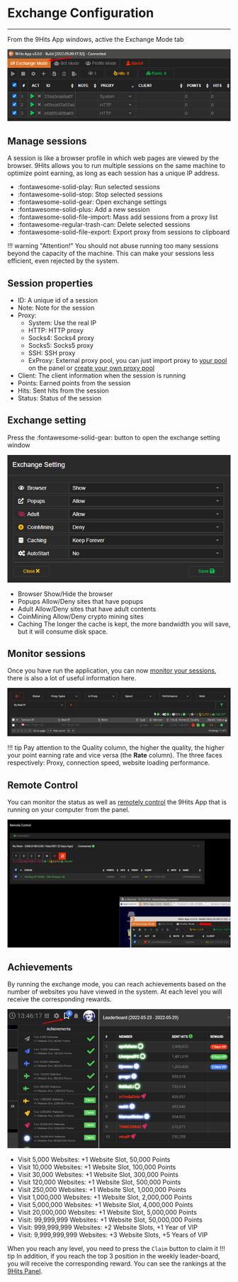 # Exchange Configuration
---------

From the 9Hits App windows, active the Exchange Mode tab

![Exchange Mode](../../imgs/ex-mode.png)

## Manage sessions
A session is like a browser profile in which web pages are viewed by the browser. 9Hits allows you to run multiple sessions on the same machine to optimize point earning, as long as each session has a unique IP address.

* :fontawesome-solid-play: Run selected sessions
* :fontawesome-solid-stop: Stop selected sessions
* :fontawesome-solid-gear: Open exchange settings
* :fontawesome-solid-plus: Add a new session
* :fontawesome-solid-file-import: Mass add sessions from a proxy list
* :fontawesome-regular-trash-can: Delete selected sessions
* :fontawesome-solid-file-export: Export proxy from sessions to clipboard

!!! warning "Attention!"
    You should not abuse running too many sessions beyond the capacity of the machine. This can make your sessions less efficient, even rejected by the system.

## Session properties
* ID: A unique id of a session
* Note: Note for the session
* Proxy: 
    * System: Use the real IP
    * HTTP: HTTP proxy
    * Socks4: Socks4 proxy
    * Socks5: Socks5 proxy
    * SSH: SSH proxy
    * ExProxy: External proxy pool, you can just import proxy to [your pool](../proxy-pool.md) on the panel or [create your own proxy pool](https://github.com/9hitste/ExProxy-9Hits-Viewer)
* Client: The client information when the session is running
* Points: Earned points from the session
* Hits: Sent hits from the session
* Status: Status of the session

## Exchange setting
Press the :fontawesome-solid-gear: button to open the exchange setting window

![Exchange Setting](../../imgs/ex-setting.png)

* Browser Show/Hide the browser
* Popups Allow/Deny sites that have popups
* Adult Allow/Deny sites that have adult contents
* CoinMining Allow/Deny crypto mining sites
* Caching The longer the cache is kept, the more bandwidth you will save, but it will consume disk space.

## Monitor sessions
Once you have run the application, you can now [monitor your sessions](https://panel.9hits.com/viewer/sessions), there is also a lot of useful information here.

![Monitor sessions](../../imgs/ex-session-page.png)

!!! tip
    Pay attention to the Quality column, the higher the quality, the higher your point earning rate and vice versa (the **Rate** column). The three faces respectively: Proxy, connection speed, website loading performance.

## Remote Control
You can monitor the status as well as [remotely control](https://panel.9hits.com/viewer/remotev3) the 9Hits App that is running on your computer from the panel.

![Remote control](../../imgs/ex-remote.png)
## Achievements
By running the exchange mode, you can reach achievements based on the number of websites you have viewed in the system. At each level you will receive the corresponding rewards.

![Achievements](../../imgs/ex-achievements.png)

* Visit 5,000 Websites: +1 Website Slot, 50,000 Points
* Visit 10,000 Websites: +1 Website Slot, 100,000 Points
* Visit 30,000 Websites: +1 Website Slot, 300,000 Points
* Visit 120,000 Websites: +1 Website Slot, 500,000 Points
* Visit 250,000 Websites: +1 Website Slot, 1,000,000 Points
* Visit 1,000,000 Websites: +1 Website Slot, 2,000,000 Points
* Visit 5,000,000 Websites: +1 Website Slot, 4,000,000 Points
* Visit 20,000,000 Websites: +1 Website Slot, 5,000,000 Points
* Visit: 99,999,999 Websites: +1 Website Slot, 50,000,000 Points
* Visit: 999,999,999 Websites: +2 Website Slots, +1 Year of VIP
* Visit: 9,999,999,999 Websites: +3 Website Slots, +5 Years of VIP

When you reach any level, you need to press the `Claim` button to claim it
!!! tip
    In addition, if you reach the top 3 position in the weekly leader-board, you will receive the corresponding reward. You can see the rankings at the [9Hits Panel](https://panel.9hits.com/).
